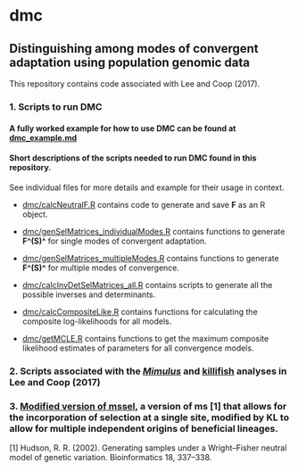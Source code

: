 # dmc
## Distinguishing among modes of convergent adaptation using population genomic data

This repository contains code associated with Lee and Coop (2017).
### 1. Scripts to run DMC
#### A fully worked example for how to use DMC can be found at [dmc_example.md](https://github.com/kristinmlee/dmc/blob/master/dmc_example.md)


#### Short descriptions of the scripts needed to run DMC found in this repository.

See individual files for more details and example for their usage in context.


+ [dmc/calcNeutralF.R](https://github.com/kristinmlee/dmc/blob/master/calcNeutralF.R) contains code to generate and save **F** as an R object.

+ [dmc/genSelMatrices_individualModes.R](https://github.com/kristinmlee/dmc/blob/master/genSelMatrices_individualModes.R) contains functions to generate **F^(S)^** for single modes of convergent adaptation.

+ [dmc/genSelMatrices_multipleModes.R](https://github.com/kristinmlee/dmc/blob/master/genSelMatrices_multipleModes.R) contains functions to generate **F^(S)^** for multiple modes of convergence.

+ [dmc/calcInvDetSelMatrices_all.R](https://github.com/kristinmlee/dmc/blob/master/calcInvDetSelMatrices_all.R) contains scripts to generate all the possible inverses and determinants.

+ [dmc/calcCompositeLike.R](https://github.com/kristinmlee/dmc/blob/master/calcCompositeLike.R) contains functions for calculating the composite log-likelihoods for all models.

+ [dmc/getMCLE.R](https://github.com/kristinmlee/dmc/blob/master/getMCLE.R) contains functions to get the maximum composite likelihood estimates of parameters for all convergence models.


### 2. Scripts associated with the [*Mimulus*](https://github.com/kristinmlee/dmc/blob/mimulusAnalysis) and [killifish](https://github.com/kristinmlee/dmc/blob/killifishAnalysis) analyses in Lee and Coop (2017)

### 3. [Modified version of mssel](https://github.com/kristinmlee/dmc/blob/mssel_modified), a version of ms [1] that allows for the incorporation of selection at a single site, modified by KL to allow for multiple independent origins of beneficial lineages.

[1] Hudson, R. R. (2002). Generating samples under a Wright–Fisher neutral model of genetic variation. Bioinformatics 18, 337–338.

